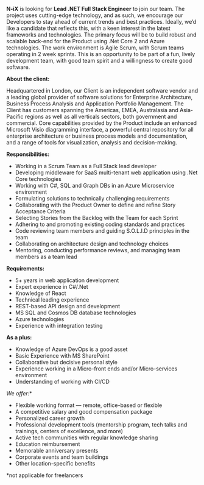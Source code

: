 **N-iX** is looking for **Lead .NET Full Stack Engineer** to join our team.
The project uses cutting-edge technology, and as such, we encourage our
Developers to stay ahead of current trends and best practices. Ideally, we’d
like a candidate that reflects this, with a keen interest in the latest
frameworks and technologies. The primary focus will be to build robust and
scalable back-end for the Product using .Net Core 2 and Azure technologies.
The work environment is Agile Scrum, with Scrum teams operating in 2 week
sprints. This is an opportunity to be part of a fun, lively development team,
with good team spirit and a willingness to create good software.

**About the client:**

Headquartered in London, our Client is an independent software vendor and a
leading global provider of software solutions for Enterprise Architecture,
Business Process Analysis and Application Portfolio Management. The Client has
customers spanning the Americas, EMEA, Australasia and Asia-Pacific regions as
well as all verticals sectors, both government and commercial. Core
capabilities provided by the Product include an enhanced Microsoft Visio
diagramming interface, a powerful central repository for all enterprise
architecture or business process models and documentation, and a range of
tools for visualization, analysis and decision-making.

**Responsibilities:**

  * Working in a Scrum Team as a Full Stack lead developer
  * Developing middleware for SaaS multi-tenant web application using .Net Core technologies
  * Working with C#, SQL and Graph DBs in an Azure Microservice environment
  * Formulating solutions to technically challenging requirements
  * Collaborating with the Product Owner to define and refine Story Acceptance Criteria
  * Selecting Stories from the Backlog with the Team for each Sprint
  * Adhering to and promoting existing coding standards and practices
  * Code reviewing team members and guiding S.O.L.I.D principles in the team
  * Collaborating on architecture design and technology choices
  * Mentoring, conducting performance reviews, and managing team members as a team lead

**Requirements:**

  * 5+ years in web application development
  * Expert experience in C#/.Net
  * Knowledge of React 
  * Technical leading experience
  * REST-based API design and development
  * MS SQL and Cosmos DB database technologies
  * Azure technologies
  * Experience with integration testing

**As a plus:**

  * Knowledge of Azure DevOps is a good asset
  * Basic Experience with MS SharePoint
  * Collaborative but decisive personal style
  * Experience working in a Micro-front ends and/or Micro-services environment
  * Understanding of working with CI/CD

**We offer*:**

  * Flexible working format — remote, office-based or flexible
  * A competitive salary and good compensation package
  * Personalized career growth
  * Professional development tools (mentorship program, tech talks and trainings, centers of excellence, and more)
  * Active tech communities with regular knowledge sharing
  * Education reimbursement
  * Memorable anniversary presents
  * Corporate events and team buildings
  * Other location-specific benefits

*not applicable for freelancers